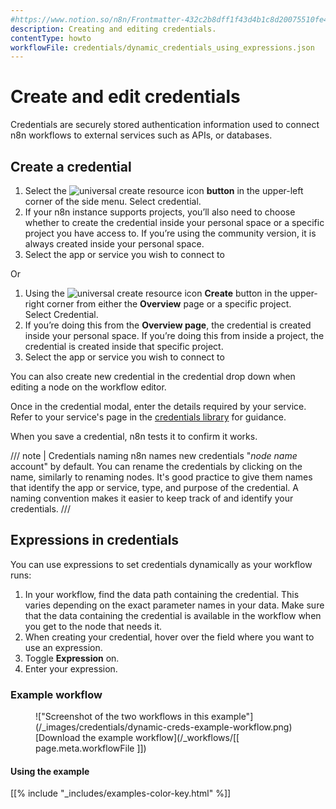 ```yaml
---
#https://www.notion.so/n8n/Frontmatter-432c2b8dff1f43d4b1c8d20075510fe4
description: Creating and editing credentials.
contentType: howto
workflowFile: credentials/dynamic_credentials_using_expressions.json
---
```


# Create and edit credentials

Credentials are securely stored authentication information used to connect n8n workflows to external services such as APIs, or databases.

## Create a credential

1. Select the <span class="inline-image">![universal create resource icon](/_images/common-icons/universal-resource-button.png)</span> **button** in the upper-left corner of the side menu. Select credential. 
2. If your n8n instance supports projects, you’ll also need to choose whether to create the credential inside your personal space or a specific project you have access to. If you’re using the community version, it is always created inside your personal space.
3. Select the app or service you wish to connect to

Or

1. Using the <span class="inline-image">![universal create resource icon](/_images/common-icons/universal-resource-button.png)</span> **Create** button in the upper-right corner from either the **Overview** page or a specific project. Select Credential.
2.  If you’re doing this from the **Overview page**, the credential is created inside your personal space. If you’re doing this from inside a project, the credential is created inside that specific project.
3. Select the app or service you wish to connect to

You can also create new credential in the credential drop down when editing a node on the workflow editor.

Once in the credential modal, enter the details required by your service. Refer to your service's page in the [credentials library](/integrations/builtin/credentials/) for guidance.

When you save a credential, n8n tests it to confirm it works.

/// note | Credentials naming
n8n names new credentials "*node name* account" by default. You can rename the credentials by clicking on the name, similarly to renaming nodes. It's good practice to give them names that identify the app or service, type, and purpose of the credential. A naming convention makes it easier to keep track of and identify your credentials.
///

## Expressions in credentials

You can use expressions to set credentials dynamically as your workflow runs:

1. In your workflow, find the data path containing the credential. This varies depending on the exact parameter names in your data. Make sure that the data containing the credential is available in the workflow when you get to the node that needs it.
1. When creating your credential, hover over the field where you want to use an expression.
1. Toggle **Expression** on.
1. Enter your expression.

### Example workflow

<figure markdown>
!["Screenshot of the two workflows in this example"](/_images/credentials/dynamic-creds-example-workflow.png)
<figcaption markdown>[Download the example workflow](/_workflows/[[ page.meta.workflowFile ]])</figcaption>
</figure>

#### Using the example

[[% include "_includes/examples-color-key.html" %]]
